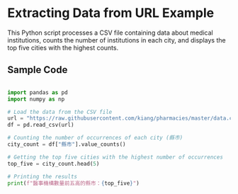 # Extracting Data from URL Example

This Python script processes a CSV file containing data about medical institutions, counts the number of institutions in each city, and displays the top five cities with the highest counts.

## Sample Code

```python

import pandas as pd
import numpy as np

# Load the data from the CSV file
url = "https://raw.githubusercontent.com/kiang/pharmacies/master/data.csv"
df = pd.read_csv(url)

# Counting the number of occurrences of each city (縣市)
city_count = df["縣市"].value_counts()

# Getting the top five cities with the highest number of occurrences
top_five = city_count.head(5)

# Printing the results
print(f"醫事機構數量前五高的縣市：{top_five}")
     
